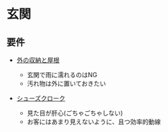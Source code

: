 # 玄関

## 要件
*  [外の収納と屋根](https://pin.it/305Lr1D)
    * 玄関で雨に濡れるのはNG
    * 汚れ物は外に置いておきたい

* [シューズクローク](https://pin.it/4onfaih)
   * 見た目が肝心(ごちゃごちゃしない)
   * お客にはあまり見えないように、且つ効率的動線


